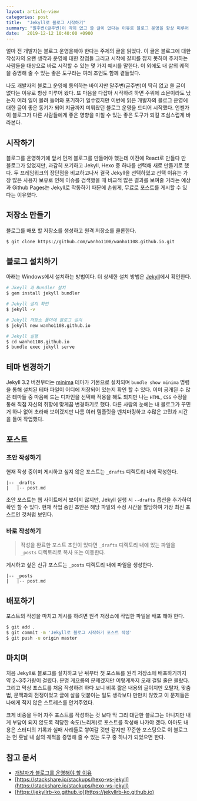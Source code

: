 ```yaml
---
layout: article-view
categories: post
title:  "Jekyll로 블로그 시작하기"
summary: "말주변(글주변)이 딱히 없고 쓸 글이 없다는 이유로 블로그 운영을 항상 미루어 왔다. 또 마음을 다잡아 시작하려 하면 주위에 소문이라도 났는지 여러 일이 몰려 들어와 포기하기 일쑤였지만 이번에 읽은 개발자의 블로그 운영에 대한 글이 좋은 동기가 되어 지금까지 미뤄왔던 블로그 운영을 드디어 시작했다."
date:   2019-12-12 10:40:00 +0900
---
```


얼마 전 개발자는 블로그 운영을해야 한다는 주제의 글을 읽었다. 이 글은 블로그에 대한 작성자의 오랜 생각과 운영에 대한 장점들 그리고 시작에 갈피를 잡지 못하여 주저하는 사람들을 대상으로 바로 시작할 수 있는 몇 가지 예시를 말한다. 이 외에도 내 삶의 궤적을 증명해 줄 수 있는 좋은 도구라는 여러 조언도 함께 곁들었다.

나도 개발자의 블로그 운영에 동의하는 바이지만 말주변(글주변)이 딱히 없고 쓸 글이 없다는 이유로 항상 미루어 왔다. 또 마음을 다잡아 시작하려 하면 주위에 소문이라도 났는지 여러 일이 몰려 들어와 포기하기 일쑤였지만 이번에 읽은 개발자의 블로그 운영에 대한 글이 좋은 동기가 되어 지금까지 미뤄왔던 블로그 운영을 드디어 시작했다. 언젠가 이 블로그가 다른 사람들에게 좋은 영향을 미칠 수 있는 좋은 도구가 되길 조심스럽게 바라본다.

## 시작하기

 블로그를 운영하기에 앞서 먼저 블로그를 만들어야 했는데 이전에 React로 만들다 만 블로그가 있었지만, 과감히 포기하고 Jekyll, Hexo 중 하나를 선택해 새로 만들기로 했다. 두 프레임워크의 장단점을 비교하고나서 결국 Jekyll을 선택하였고 선택 이유는 가장 많은 사용자 보유로 인해 이슈를 검색했을 때 비교적 많은 결과를 보여줄 거라는 예상과 Github Pages는 Jekyll로 작동하기 때문에 손쉽게, 무료로 포스트를 게시할 수 있다는 이유였다.

## 저장소 만들기

블로그를 배포 할 저장소를 생성하고 원격 저장소를 클론한다.

```bash
$ git clone https://github.com/wanho1108/wanho1108.github.io.git
```

## 블로그 설치하기

아래는 Windows에서 설치하는 방법이다. 더 상세한 설치 방법은 [Jekyll](https://jekyllrb-ko.github.io/docs/installation/)에서 확인한다. 

```bash
# Jkeyll 과 Bundler 설치
$ gem install jekyll bundler

# Jekyll 설치 확인
$ jekyll -v

# Jekyll 저장소 폴더에 블로그 설치
$ jekyll new wanho1108.github.io

# Jekyll 실행
$ cd wanho1108.github.io
$ bundle exec jekyll serve
```

## 테마 변경하기

Jekyll 3.2 버전부터는 [minima](https://github.com/jekyll/minima) 테마가 기본으로 설치되며 `bundle show minima` 명령을 통해 설치된 테마 파일이 어디에 저장되어 있는지 확인 할 수 있다. 이미 공개된 수 많은 테마들 중 마음에 드는 디자인을 선택해 적용을 해도 되지만 나는 `HTML`, `CSS` 수정을 통해 직접 자신의 취향에 맞게끔 변경하기로 했다. 다른 사람의 눈에는 내 블로그가 꾸민 거 하나 없어 초라해 보이겠지만 나름 여러 템플릿을 벤치마킹하고 수많은 고민과 시간을 들여 작업했다.

## 포스트

### 초안 작성하기

현재 작성 중이며 게시하고 싶지 않은 포스트는 `_drafts` 디렉토리 내에 작성한다.

```
|-- _drafts
|   |-- post.md
```

초안 포스트는 웹 사이트에서 보이지 않지만, Jekyll 실행 시 `--drafts` 옵션을 추가하여 확인 할 수 있다. 현재 작업 중인 초안은 해당 파일의 수정 시간을 할당하여 가장 최신 포스트인 것처럼 보인다.

### 바로 작성하기

> 작성을 완료한 포스트 초안이 있다면 `_drafts` 디렉토리 내에 있는 파일을 `_posts` 디렉토리로 복사 또는 이동한다.

게시하고 싶은 신규 포스트는 `_posts` 디렉토리 내에 파일을 생성한다. 

```
|-- _posts
|   |-- post.md
```

## 배포하기

포스트의 작성을 마치고 게시를 하려면 원격 저장소에 작업한 파일을 배포 해야 한다.

```bash
$ git add .
$ git commit -m 'Jekyll로 블로그 시작하기 포스트 작성'
$ git push -u origin master
```

## 마치며

처음 Jekyll로 블로그를 설치하고 난 뒤부터 첫 포스트를 원격 저장소에 배포하기까지 약 2~3주가량이 걸렸다. 분명 게으름의 문제겠지만 이렇게까지 오래 걸릴 줄은 몰랐다. 그리고 막상 포스트를 처음 작성하려 하다 보니 비록 짧은 내용의 글이지만 오탈자, 맞춤법, 문맥과의 전쟁이었고 글에 살을 덧붙이는 일도 생각보다 만만치 않았고 이 문제들은 나에게 적지 않은 스트레스를 안겨주었다. 

크게 비중을 두어 자주 포스트를 작성하는 것 보다 막 그리 대단한 블로그는 아니지만 내게 부담이 되지 않도록 적당한 속도(느리게)로 포스트를 작성해 나가야 겠다. 아마도 내용은 스터디의 기록과 실패 사례들로 쌓여갈 것만 같지만 꾸준한 포스팅으로 이 블로그는 먼 훗날 내 삶의 궤적을 증명해 줄 수 있는 도구 중 하나가 되었으면 한다.

## 참고 문서

- [개발자가 블로그를 운영해야 할 이유](https://taegon.kim/archives/7107)
- [https://stackshare.io/stackups/hexo-vs-jekyll](https://stackshare.io/stackups/hexo-vs-jekyll)
- [https://jekyllrb-ko.github.io](https://jekyllrb-ko.github.io)